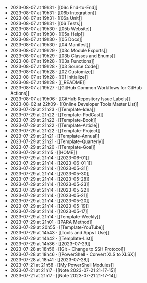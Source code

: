 - 2023-08-07 at 19h31 · [[06c End-to-End]]
- 2023-08-07 at 19h31 · [[06b Integration]]
- 2023-08-07 at 19h31 · [[06a Unit]]
- 2023-08-07 at 19h31 · [[06 Tests]]
- 2023-08-07 at 19h30 · [[05b Website]]
- 2023-08-07 at 19h30 · [[05a Help]]
- 2023-08-07 at 19h30 · [[05 Docs]]
- 2023-08-07 at 19h30 · [[04 Manifest]]
- 2023-08-07 at 19h29 · [[03c Module Exports]]
- 2023-08-07 at 19h29 · [[03b Classes and Enums]]
- 2023-08-07 at 19h28 · [[03a Functions]]
- 2023-08-07 at 19h28 · [[03 Source Code]]
- 2023-08-07 at 19h28 · [[02 Customize]]
- 2023-08-07 at 19h28 · [[01 Initialize]]
- 2023-08-07 at 19h28 · [[_README]]
- 2023-08-07 at 19h27 · [[GitHub Common Workflows for GitHub Actions]]
- 2023-08-07 at 19h06 · [[GitHub Repository Issue Labels]]
- 2023-08-02 at 22h09 · [[Online Developer Tools Master List]]
- 2023-07-29 at 21h23 · [[Template-Idea]]
- 2023-07-29 at 21h22 · [[Template-PodCast]]
- 2023-07-29 at 21h22 · [[Template-Book]]
- 2023-07-29 at 21h22 · [[Template-Article]]
- 2023-07-29 at 21h22 · [[Template-Project]]
- 2023-07-29 at 21h21 · [[Template-Annual]]
- 2023-07-29 at 21h21 · [[Template-Quarterly]]
- 2023-07-29 at 21h20 · [[Template-Goal]]
- 2023-07-29 at 21h15 · [[HOME]]
- 2023-07-29 at 21h14 · [[2023-06-01]]
- 2023-07-29 at 21h14 · [[2023-06-01 1]]
- 2023-07-29 at 21h14 · [[2023-05-31]]
- 2023-07-29 at 21h14 · [[2023-05-30]]
- 2023-07-29 at 21h14 · [[2023-05-28]]
- 2023-07-29 at 21h14 · [[2023-05-23]]
- 2023-07-29 at 21h14 · [[2023-05-22]]
- 2023-07-29 at 21h14 · [[2023-05-21]]
- 2023-07-29 at 21h14 · [[2023-05-20]]
- 2023-07-29 at 21h14 · [[2023-05-19]]
- 2023-07-29 at 21h14 · [[2023-05-17]]
- 2023-07-29 at 21h14 · [[Template-Weekly]]
- 2023-07-29 at 21h01 · [[PARA Method]]
- 2023-07-29 at 20h55 · [[Template-YouTube]]
- 2023-07-29 at 14h43 · [[Tools and Apps I Use]]
- 2023-07-29 at 14h42 · [[Template-List]]
- 2023-07-29 at 14h36 · [[2023-07-29]]
- 2023-07-28 at 18h56 · [[Git - Change to SSH Protocol]]
- 2023-07-28 at 18h46 · [[PowerShell - Convert XLS to XLSX]]
- 2023-07-28 at 18h41 · [[2023-07-28]]
- 2023-07-21 at 21h58 · [[My PowerShell Modules]]
- 2023-07-21 at 21h17 · [[Note 2023-07-21 21-17-15]]
- 2023-07-21 at 21h17 · [[Note 2023-07-21 21-17-14]]

